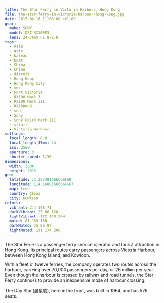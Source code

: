 ```yaml
---
title: The Star Ferry in Victoria Harbour, Hong Kong
file: the-star-ferry-in-victoria-harbour-hong-kong.jpg
date: 2015-08-16 11:08:00 +01:00
gear:
  make: SONY
  model: DSC-RX100M3
  lens: 24-70mm F1.8-2.8
tags:
  - Asia
  - Asie
  - bateau
  - boat
  - China
  - Chine
  - détroit
  - Hong Kong
  - Hong Kong City
  - mer
  - Port Victoria
  - RX100 Mark 3
  - RX100 Mark III
  - RX100mk3
  - sea
  - Sony
  - Sony RX100 Mark III
  - strait
  - Victoria Harbour
settings:
  focal_length: 8.8
  focal_length_35mm: 24
  iso: 2500
  aperture: 9
  shutter_speed: 1/30
dimensions:
  width: 3500
  height: 2333
geo:
  latitude: 22.293491666666668
  longitude: 114.16801666666667
  map: true
  country: China
  city: Kowloon
colors:
  vibrant: 214 148 71
  darkVibrant: 23 80 120
  lightVibrant: 172 180 244
  muted: 81 133 168
  darkMuted: 55 86 97
  lightMuted: 191 174 200
---
```


The Star Ferry is a passenger ferry service operator and tourist attraction in Hong Kong. Its principal routes carry passengers across Victoria Harbour, between Hong Kong Island, and Kowloon.

With a fleet of twelve ferries, the company operates two routes across the harbour, carrying over 70,000 passengers per day, or 26 million per year. Even though the harbour is crossed by railway and road tunnels, the Star Ferry continues to provide an inexpensive mode of harbour crossing.

The Day Star (晨星號), here in the front, was built in 1964, and has 576 seats.
